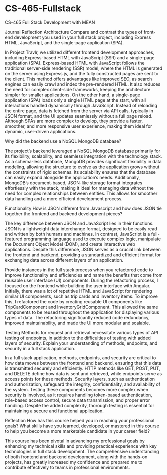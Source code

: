 # CS-465-Fullstack
CS-465 Full Stack Development with MEAN

Journal Reflection
Architecture
Compare and contrast the types of front-end development you used in your full stack project, including Express HTML, JavaScript, and the single-page application (SPA).

In Project Travlr, we utilized different frontend development approaches, including Express-based HTML with JavaScript (SSR) and a single-page application (SPA). Express-based HTML with JavaScript follows the traditional server-side rendering (SSR) model, where the HTML is generated on the server using Express.js, and the fully constructed pages are sent to the client. This method offers advantages like improved SEO, as search engines can easily crawl and index the pre-rendered HTML. It also reduces the need for complex client-side frameworks, keeping the architecture simpler for smaller applications.
On the other hand, a single-page application (SPA) loads only a single HTML page at the start, with all interactions handled dynamically through JavaScript. Instead of reloading the entire page, data is fetched from the server via API calls, typically in JSON format, and the UI updates seamlessly without a full page reload. Although SPAs are more complex to develop, they provide a faster, smoother, and more responsive user experience, making them ideal for dynamic, user-driven applications.

Why did the backend use a NoSQL MongoDB database?

The project’s backend leveraged a NoSQL MongoDB database primarily for its flexibility, scalability, and seamless integration with the technology stack. As a schema-less database, MongoDB provides significant flexibility in data modeling, allowing the structure to evolve as the application grows without the constraints of rigid schemas. Its scalability ensures that the database can easily expand alongside the application’s needs. Additionally, MongoDB’s document-based, JSON-like storage format integrates effortlessly with the stack, making it ideal for managing data without the need for complex relationships between entities. This allows for smoother data handling and a more efficient development process.

Functionality
How is JSON different from Javascript and how does JSON tie together the frontend and backend development pieces?

The key difference between JSON and JavaScript lies in their functions. JSON is a lightweight data interchange format, designed to be easily read and written by both humans and machines. In contrast, JavaScript is a full-featured programming language used to execute complex logic, manipulate the Document Object Model (DOM), and create interactive web applications. Despite this difference, JSON serves as a crucial link between the frontend and backend, providing a standardized and efficient format for exchanging data across different layers of an application.

Provide instances in the full stack process when you refactored code to improve functionality and efficiencies and name the benefits that come from reusable user interface (UI) components.
During the refactoring process, I focused on the frontend while building the user interface with Angular. Initially, there was a lot of repetitive HTML and JavaScript for rendering similar UI components, such as trip cards and inventory items. To improve this, I refactored the code by creating reusable UI components like TripCardComponent and InventoryGridComponent. This allowed the same components to be reused throughout the application for displaying various types of data. The refactoring significantly reduced code redundancy, improved maintainability, and made the UI more modular and scalable.

Testing
Methods for request and retrieval necessitate various types of API testing of endpoints, in addition to the difficulties of testing with added layers of security. Explain your understanding of methods, endpoints, and security in a full stack application.

In a full stack application, methods, endpoints, and security are critical to how data moves between the frontend and backend, ensuring that this data is transmitted securely and efficiently. HTTP methods like GET, POST, PUT, and DELETE define how data is sent and retrieved, while endpoints serve as access points for these methods. Security layers, such as authentication and authorization, safeguard the integrity, confidentiality, and availability of the system. Testing these components becomes more complex when security is involved, as it requires handling token-based authentication, role-based access control, secure data transmission, and proper error handling. Despite the added complexity, thorough testing is essential for maintaining a secure and functional application.

Reflection
How has this course helped you in reaching your professional goals? What skills have you learned, developed, or mastered in this course to help you become a more marketable candidate in your career field?

This course has been pivotal in advancing my professional goals by enhancing my technical skills and providing practical experience with key technologies in full stack development. The comprehensive understanding of both frontend and backend development, along with the hands-on projects, has greatly increased my confidence and prepared me to contribute effectively to teams in professional environments.

